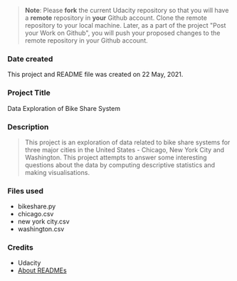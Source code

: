 >**Note**: Please **fork** the current Udacity repository so that you will have a **remote** repository in **your** Github account. Clone the remote repository to your local machine. Later, as a part of the project "Post your Work on Github", you will push your proposed changes to the remote repository in your Github account.

### Date created
This project and README file was created on 22 May, 2021.

### Project Title
Data Exploration of Bike Share System

### Description
>This project is an exploration of data related to bike share systems for three major cities in the United States - Chicago, New York City and Washington. This project attempts to answer some interesting questions about the data by computing descriptive statistics and making visualisations.

### Files used
* bikeshare.py
* chicago.csv
* new york city.csv
* washington.csv

### Credits
* Udacity
* [About READMEs](https://docs.github.com/en/github/creating-cloning-and-archiving-repositories/creating-a-repository-on-github/about-readmes)


